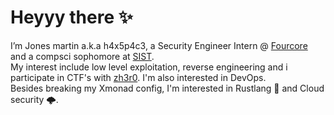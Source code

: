# Heyyy there ✨ 

I’m Jones martin a.k.a h4x5p4c3, a Security Engineer Intern @ [Fourcore](https://fourcore.io/) and a compsci sophomore at [SIST](https://www.sathyabama.ac.in/).<br>
My interest include low level exploitation, reverse engineering and i participate in CTF's with [zh3r0](https://www.zh3r0.com/). I'm also interested in DevOps.<br>
Besides breaking my Xmonad config, I'm interested in Rustlang 🦀  and Cloud security 🌩.<br>

